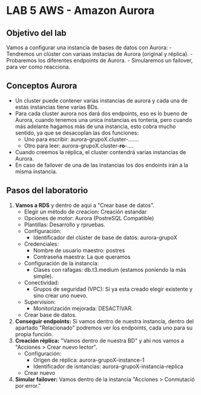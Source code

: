 # LAB 5 AWS - Amazon Aurora

## Objetivo del lab

Vamos a configurar una instancia de bases de datos con Aurora:
    - Tendremos un clúster con variaas instacias de Aurora (original y réplica).
    - Probaremos los diferentes endpoints de Aurora.
    - Simularemos un failover, para ver como reacciona.

## Conceptos Aurora

- Un cluster puede contener varias instancias de aurora y cada una de estas instancias tiene varias BDs.
- Para cada cluster aurora nos dará dos endpoints, eso es lo bueno de Aurora, cuando tenemos una unica instancias es tonteria, pero cuando más adelante hagamos más de una instancia, esto cobra mucho sentido, ya que se desacoplan las dos funciones:
    - Uno para escribir: aurora-grupoX.cluster-.......
    - Otro para leer: aurora-grupoX.cluster-**ro**-....
- Cuando creemos la réplica, el cluster contendrá varias instancias de Aurora.
- En caso de failover de una de las instancias los dos endoints irán a la misma instancia.

## Pasos del laboratorio

1. **Vamos a RDS** y dentro de aqui a "Crear base de datos".
    - Elegir un método de creacion: Creación estandar
    - Opciones de motor: Aurora (PostreSQL Compatible)
    - Plantillas: Desarrollo y rpruebas.
    - Configuración:
        - Identificador del clúster de base de datos: aurora-grupoX
    - Credenciales:
        - Nombre de usuario maestro: postres
        - Contraseña maestra: La que queramos
    - Configuración de la instancia:
        - Clases con rafagas: db.t3.medium (estamos poniendo la más simple).
    - Conectividad:
        - Grupos de seguridad (VPC): Si ya esta creado elegir existente y sino crear uno nuevo.
    - Supervision:
        - Monitorización mejorada: DESACTIVAR.
    - Crear base de datos.
2. **Conseguir endpoints:** Si vamos dentro de nuestra instancia, dentro del apartado "Relacionado" podremos ver los endpoints, cada uno para su propia función.
3. **Creación réplica:** "Vamos dentro de nuestra BD" y ahi nos vamos a "Acciones > Crear nuevo lector".
    - Configuración:
        - Origen de réplica: aurora-grupoX-instance-1
        - Identificador de isntancias: aurora-grupoX-instancia-replica
    - Crear nuevo
4. **Simular failover:** Vamos dentro de la instancia "Acciones > Conmutació por error."